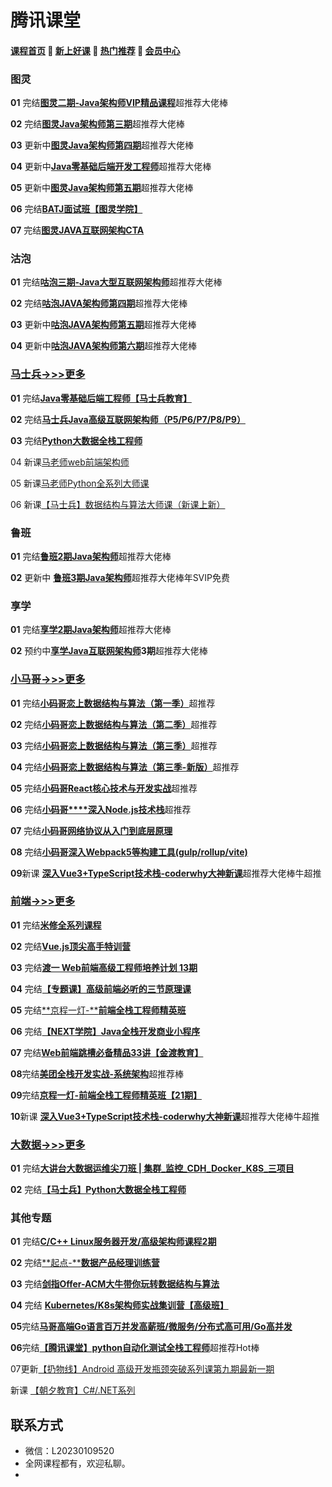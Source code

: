 # **腾讯课堂**

#### [**课程首页**](../../README.md) 💖 [**新上好课**](./xshk.md) 💖 [**热门推荐**](./rmtj.md) 💖 [**会员中心**](./vip.md)

### 图灵

**01** 完结[**图灵二期-Java架构师VIP精品课程**](https://ke.qq.com/course/231516)超推荐大佬棒

**02** 完结[**图灵Java架构师第三期**](https://ke.qq.com/course/231516)超推荐大佬棒

**03** 更新中[**图灵Java架构师第四期**](https://ke.qq.com/course/231516)超推荐大佬棒

**04** 更新中[**Java零基础后端开发工程师**](https://ke.qq.com/course/3384467?course_id=3384467&_bid=167&_wv=1)超推荐大佬棒

**05** 更新中[**图灵Java架构师第五期**](https://ke.qq.com/course/231516)超推荐大佬棒

**06** 完结[**BATJ面试班【图灵学院】**](https://ke.qq.com/course/3383132)

**07** 完结[**图灵JAVA互联网架构CTA**](https://ke.qq.com/course/package/36309)

### 沽泡

**01** 完结[**咕泡三期-Java大型互联网架构师**](https://ke.qq.com/course/188630)超推荐大佬棒

**02** 完结[**咕泡JAVA架构师第四期**](https://ke.qq.com/course/188630)超推荐大佬棒

**03** 更新中[**咕泡JAVA架构师第五期**](https://ke.qq.com/course/188630)超推荐大佬棒

**04** 更新中[**咕泡JAVA架构师第六期**](https://ke.qq.com/course/188630)超推荐大佬棒

### [马士兵->>>更多](./马士兵.md)

**01** 完结[**Java零基础后端工程师【马士兵教育】**](https://ke.qq.com/course/423902)

**02** 完结[**马士兵Java高级互联网架构师（P5/P6/P7/P8/P9）**](https://ke.qq.com/course/398381)

**03** 完结[**Python大数据全栈工程师**](https://ke.qq.com/course/398321)

04 新课[马老师web前端架构师](https://www.mashibing.com/subject/22)

05 新课[马老师Python全系列大师课](https://www.mashibing.com/subject/25)

06 新课[【马士兵】数据结构与算法大师课（新课上新）](https://m.mashibing.com/subject/21)

### 鲁班

**01** 完结[**鲁班2期Java架构师**](https://ke.qq.com/course/323635)超推荐大佬棒

**02** 更新中 [**鲁班3期Java架构师**](https://ke.qq.com/course/323635)超推荐大佬棒年SVIP免费

### 享学

**01** 完结[**享学2期Java架构师**](https://ke.qq.com/course/287404)超推荐大佬棒

**02** 预约中[**享学Java互联网架构师**](https://ke.qq.com/course/287404)**3期**超推荐大佬棒

### [小马哥->>>更多](./coderwhy.md)

**01** 完结[**小码哥恋上数据结构与算法（第一季）**](https://ke.qq.com/course/385223)超推荐

**02** 完结[**小码哥恋**](https://ke.qq.com/course/385223)[**上数据结构与算法（第二季）**](https://ke.qq.com/course/421398)超推荐

**03** 完结[**小码哥恋**](https://ke.qq.com/course/385223)[**上数据结构与算法（第三季）**](https://ke.qq.com/course/473705)超推荐

**04** 完结[**小码哥恋**](https://ke.qq.com/course/385223)[**上数据结构与算法（第三季-新版）**](https://ke.qq.com/course/473705)超推荐

**05** 完结[**小码哥React核心技术与开发实战**](https://ke.qq.com/course/2555753)超推荐

**06** 完结[**小码哥****深入Node.js技术栈**](https://ke.qq.com/course/3025600)超推荐

**07** 完结[**小码哥网络协议从入门到底层原理**](https://ke.qq.com/course/2900359)

**08** 完结[**小码哥深入Webpack5等构建工具(gulp/rollup/vite)**](https://ke.qq.com/course/3135768)

**09**新课 [**深入Vue3+TypeScript技术栈-coderwhy大神新课**](https://ke.qq.com/course/3453141)超推荐大佬棒牛超推

### [前端->>>更多](./前端高级.md)

**01** 完结[**米修全系列课程**](https://ke.qq.com/course/package/27862)

**02** 完结[**Vue.js顶尖高手特训营**](https://ke.qq.com/course/429677)

**03** 完结[**渡一 Web前端高级工程师培养计划 13期** ](https://ke.qq.com/course/421612)

**04** 完结[**【专题课】高级前端必听的三节原理课**](https://ke.qq.com/course/411348)

**05** 完结[**京程一灯-****前端全栈工程师精英班**](https://ke.qq.com/course/220822)

**06** 完结[**【NEXT学院】Java全栈开发商业小程序**](https://ke.qq.com/course/398855)

**07** 完结[**Web前端跳槽必备精品33讲【金渡教育】**](https://ke.qq.com/course/408143)

**08**完结[**美团全栈开发实战-系统架构**](https://ke.qq.com/course/443389)超推荐棒

**09**完结[**京程一灯-前端全栈工程师精英班【21期】**](https://ke.qq.com/course/1647350)

**10**新课 [**深入Vue3+TypeScript技术栈-coderwhy大神新课**](https://ke.qq.com/course/3453141)超推荐大佬棒牛超推

### [大数据->>>更多](./大数据.md)

**01** 完结[**大讲台大数据运维尖刀班 | 集群_监控_CDH_Docker_K8S_三项目**](https://ke.qq.com/course/447336)

**02** 完结[**【马士兵】Python大数据全栈工程师**](https://ke.qq.com/course/398321)

### 其他专题

**01** 完结[**C/C++ Linux服务器开发/高级架构师课程2期**](https://ke.qq.com/course/244938)

**02** 完结[**起点-****数据产品经理训练营**](https://ke.qq.com/huodong/qidianwenanxunlian_PC/index.html)

**03** 完结[**剑指Offer-ACM大牛带你玩转数据结构与算法**](https://ke.qq.com/course/429988)

**04** 完结 [**Kubernetes/K8s架构师实战集训营【高级班】**](https://ke.qq.com/course/446949#term_id=101390441)

**05**完结[**马哥高端Go语言百万并发高薪班/微服务/分布式高可用/Go高并发**](https://ke.qq.com/course/406096)

**06**完结[**【腾讯课堂】python自动化测试全栈工程师**](https://ke.qq.com/course/406096)超推荐Hot棒

07更新[【扔物线】Android 高级开发瓶颈突破系列课第九期最新一期](https://ke.qq.com/course/381952#term_id=100455260)

新课 [【朝夕教育】C#/.NET系列](https://ke.qq.com/cgi-bin/agency?aid=80207#category=21221&tab=1)

## **联系方式**

-  微信：L20230109520
-  全网课程都有，欢迎私聊。
-   